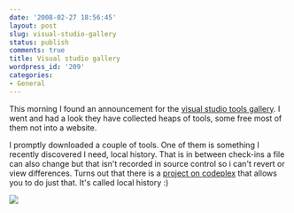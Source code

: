 ```yaml
---
date: '2008-02-27 18:56:45'
layout: post
slug: visual-studio-gallery
status: publish
comments: true
title: Visual studio gallery
wordpress_id: '209'
categories:
- General
---
```


This morning I found an announcement for the [visual studio tools gallery](http://visualstudiogallery.com). I went and had a look they have collected heaps of tools, some free most of them not into a website.

I promptly downloaded a couple of tools. One of them is something I recently discovered I need, local history. That is in between check-ins a file can also change but that isn't recorded in source control so i can't revert or view differences. Turns out that there is a [project on codeplex](http://www.codeplex.com/VLH2005/) that allows you to do just that. It's called local history :)

![](http://www.codeplex.com/Project/Download/FileDownload.aspx?ProjectName=VLH2005&DownloadId=26632)
